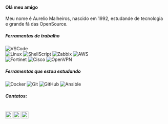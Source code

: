 #### Olá meu amigo

Meu nome é Aurelio Malheiros, nascido em 1992, estudande de tecnologia e grande fã das OpenSource.

##### Ferramentas de trabalho

![VSCode](https://img.shields.io/badge/-VSCode-000000?style=flat&logo=visual-studio-code&logoColor=blue) <br>
![Linux](https://img.shields.io/badge/-GNU/Linux-orange?style=flat&logo=linux&logoColor=white)
![ShellScript](https://img.shields.io/badge/-ShellScript-000000?style=flat&logo=gnu-bash&logoColor=white)
![Zabbix](https://img.shields.io/badge/-Zabbix-red?style=flat&logo=zabbix&logoColor=red)
![AWS](https://img.shields.io/badge/-AWS-grey?style=flat&logo=amazon-aws&logoColor=yellow) <br>
![Fortinet](https://img.shields.io/badge/-Fortinet-red?style=flat&logo=fortinet&logoColor=white)
![Cisco](https://img.shields.io/badge/-Cisco-blue?style=flat&logo=cisco&logoColor=white)
![OpenVPN](https://img.shields.io/badge/-OpenVPN-yellow?style=flat&logo=openvpn&logoColor=white)

##### Ferramentas que estou estudando
![Docker](https://img.shields.io/badge/-Docker-black?style=flat&logo=docker)
![Git](https://img.shields.io/badge/-Git-black?style=flat&logo=git) 
![GitHub](https://img.shields.io/badge/-GitHub-181717?style=flat&logo=github)
![Ansible](https://img.shields.io/badge/-Ansible-181717?style=flat&logo=github)

##### Contatos:
<br/>
<a href="https://twitter.com/AurelioCabeca">
  <img align="left" alt="Aurelio S Malheiros| Twitter" width="22px" src="https://cdn.jsdelivr.net/npm/simple-icons@v3/icons/twitter.svg" />
</a>
<a href="https://www.linkedin.com/in/aurelio-malheiros-944835127/">
  <img align="left" alt="Aurelio S Malheiros| Linkedin" width="22px" src="https://cdn.jsdelivr.net/npm/simple-icons@3.7.0/icons/linkedin.svg" />
</a>
<a href="https://t.me/AurelioMalheiros">
  <img align="left" alt="Aurelio S Malheiros| Telegram" width="22px" src="https://cdn.jsdelivr.net/npm/simple-icons@3.7.0/icons/telegram.svg" />
</a>
<br/>


